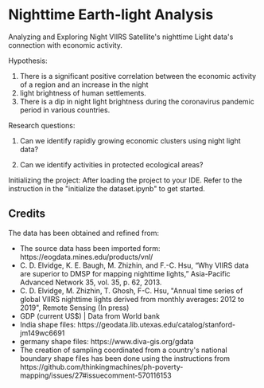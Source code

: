 # Nighttime Earth-light Analysis
Analyzing and Exploring Night VIIRS Satellite's nighttime Light data's connection with economic activity.


Hypothesis:

1. There is a significant positive correlation between the economic activity of a region and an increase in the night 
2. light brightness of human settlements.
3. There is a dip in night light brightness during the coronavirus pandemic period in various countries.

 

Research questions:

1. Can we identify rapidly growing economic clusters using night light data?

2. Can we identify activities in protected ecological areas?

Initializing the project:
After loading the project to your IDE. Refer to the instruction in the "initialize the dataset.ipynb" to get started.
## Credits
The data has been obtained and refined from:
<ul>
    <li>The source data hass been imported form: https://eogdata.mines.edu/products/vnl/</li>
    <li>C. D. Elvidge, K. E. Baugh, M. Zhizhin, and F.-C. Hsu, “Why VIIRS data are superior to DMSP for mapping 
nighttime lights,” Asia-Pacific Advanced Network 35, vol. 35, p. 62, 2013.</li>
    <li>C. D. Elvidge, M. Zhizhin, T. Ghosh, F-C. Hsu, "Annual time series of global VIIRS nighttime lights derived 
from monthly averages: 2012 to 2019", Remote Sensing (In press)</li>
    <li>GDP (current US$) | Data from World bank</li>
    <li>India shape files: https://geodata.lib.utexas.edu/catalog/stanford-jm149wc6691</li>
    <li>germany shape files: https://www.diva-gis.org/gdata</li>
    <li> The creation of sampling coordinated from a country's national boundary shape files has been done using the instructions from 
https://github.com/thinkingmachines/ph-poverty-mapping/issues/27#issuecomment-570116153</li>
</ul>
